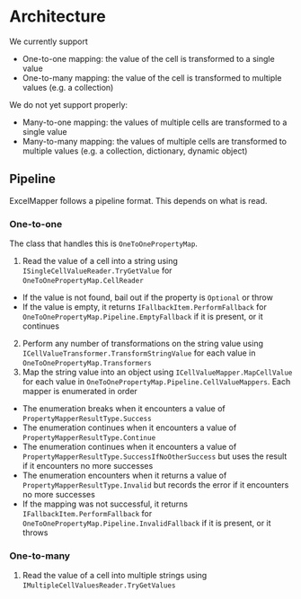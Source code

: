 # Architecture

We currently support
- One-to-one mapping: the value of the cell is transformed to a single value
- One-to-many mapping: the value of the cell is transformed to multiple values (e.g. a collection)

We do not yet support properly:
- Many-to-one mapping: the values of multiple cells are transformed to a single value
- Many-to-many mapping: the values of multiple cells are transformed to multiple values (e.g. a collection, dictionary, dynamic object)

## Pipeline
ExcelMapper follows a pipeline format. This depends on what is read.

### One-to-one
The class that handles this is `OneToOnePropertyMap`.
1. Read the value of a cell into a string using `ISingleCellValueReader.TryGetValue` for `OneToOnePropertyMap.CellReader`
- If the value is not found, bail out if the property is `Optional` or throw
- If the value is empty, it returns `IFallbackItem.PerformFallback` for `OneToOnePropertyMap.Pipeline.EmptyFallback` if it is present, or it continues
2. Perform any number of transformations on the string value using `ICellValueTransformer.TransformStringValue` for each value in `OneToOnePropertyMap.Transformers`
3. Map the string value into an object using `ICellValueMapper.MapCellValue` for each value in `OneToOnePropertyMap.Pipeline.CellValueMappers`. Each mapper is enumerated in order
- The enumeration breaks when it encounters a value of `PropertyMapperResultType.Success`
- The enumeration continues when it encounters a value of `PropertyMapperResultType.Continue`
- The enumeration continues when it encounters a value of `PropertyMapperResultType.SuccessIfNoOtherSuccess` but uses the result if it encounters no more successes
- The enumeration encounters when it returns a value of `PropertyMapperResultType.Invalid` but records the error if it encounters no more successes
- If the mapping was not successful, it returns `IFallbackItem.PerformFallback` for `OneToOnePropertyMap.Pipeline.InvalidFallback` if it is present, or it throws

### One-to-many
1. Read the value of a cell into multiple strings using `IMultipleCellValuesReader.TryGetValues`